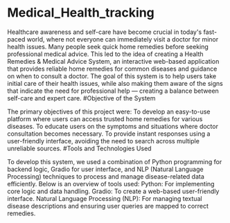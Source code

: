# Medical_Health_tracking
Healthcare awareness and self-care have become crucial in today's fast-paced world, where not everyone can immediately visit a doctor for minor health issues. Many people seek quick home remedies before seeking professional medical advice. This led to the idea of creating a Health Remedies & Medical Advice System, an interactive web-based application that provides reliable home remedies for common diseases and guidance on when to consult a doctor.
The goal of this system is to help users take initial care of their health issues, while also making them aware of the signs that indicate the need for professional help — creating a balance between self-care and expert care.
#Objective of the System

The primary objectives of this project were:
To develop an easy-to-use platform where users can access trusted home remedies for various  diseases.
To educate users on the symptoms and situations where doctor consultation becomes necessary.
To provide instant responses using a user-friendly interface, avoiding the need to search across multiple unreliable sources.
#Tools and Technologies Used

To develop this system, we used a combination of Python programming for backend logic, Gradio for user interface, and NLP (Natural Language Processing) techniques to process and manage disease-related data efficiently. Below is an overview of tools used:
Python: For implementing core logic and data handling.
Gradio: To create a web-based user-friendly interface.
Natural Language Processing (NLP): For managing textual disease descriptions and ensuring user queries are mapped to correct remedies.
